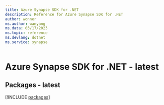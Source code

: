 ```yaml
---
title: Azure Synapse SDK for .NET
description: Reference for Azure Synapse SDK for .NET
author: wonner
ms.author: wanyang
ms.data: 03/17/2023
ms.topic: reference
ms.devlang: dotnet
ms.service: synapse
---
```

# Azure Synapse SDK for .NET - latest
## Packages - latest
[!INCLUDE [packages](synapse-index.md)]